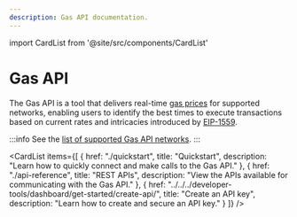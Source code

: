 ```yaml
---
description: Gas API documentation.
---
```


import CardList from '@site/src/components/CardList'

# Gas API

The Gas API is a tool that delivers real-time [gas prices](../../concepts/gas.md) for supported networks, enabling users to identify the best times to execute transactions based on current rates and intricacies introduced by [EIP-1559](https://eips.ethereum.org/EIPS/eip-1559).

:::info
See the [list of supported Gas API networks](../../get-started/endpoints.md#gas-api).
:::

<CardList
  items={[
    {
      href: "./quickstart",
      title: "Quickstart",
      description: "Learn how to quickly connect and make calls to the Gas API."
    },
    {
      href: "./api-reference",
      title: "REST APIs",
      description: "View the APIs available for communicating with the Gas API."
    },
    {
      href: "../../../developer-tools/dashboard/get-started/create-api/",
      title: "Create an API key",
      description: "Learn how to create and secure an API key."
    }
  ]}
/>
